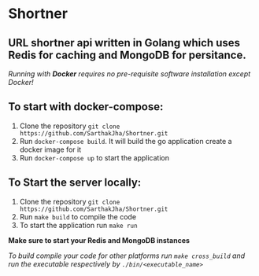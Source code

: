 # Shortner


## **URL shortner** api written in **Golang** which uses **Redis** for caching and **MongoDB** for persitance.

_Running with **Docker** requires no pre-requisite software installation except Docker!_

## To start with docker-compose:

1. Clone the repository
   `git clone https://github.com/SarthakJha/Shortner.git`
2. Run `docker-compose build`. It will build the go application create a docker image for it
3. Run `docker-compose up` to start the application

## To Start the server locally:

1.  Clone the repository
    `git clone https://github.com/SarthakJha/Shortner.git`
2.  Run `make build` to compile the code
3.  To start the application run `make run`

**Make sure to start your Redis and MongoDB instances**

_To build compile your code for other platforms run `make cross_build` and run the executable respectively by `./bin/<executable_name>`_
